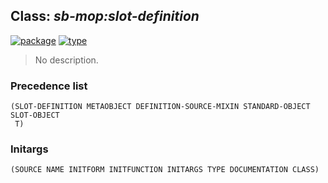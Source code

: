 ## Class: ***sb-mop:slot-definition***
[![package](https://img.shields.io/badge/Package-SB--MOP-5f9ea0.svg?style=social&colorA=999999)](../) [![type](https://img.shields.io/badge/Type-Class-5f9ea0.svg?style=social&colorA=999999)](../#class) 

> No description.

### Precedence list
```
(SLOT-DEFINITION METAOBJECT DEFINITION-SOURCE-MIXIN STANDARD-OBJECT SLOT-OBJECT
 T)
```
### Initargs
```
(SOURCE NAME INITFORM INITFUNCTION INITARGS TYPE DOCUMENTATION CLASS)
```
